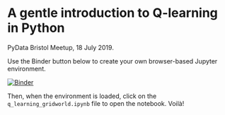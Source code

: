 # A gentle introduction to Q-learning in Python

PyData Bristol Meetup, 18 July 2019.

Use the Binder button below to create your own browser-based Jupyter environment.

[![Binder](https://mybinder.org/badge_logo.svg)](https://mybinder.org/v2/gh/janmaltel/q-learning-introduction/master)

Then, when the environment is loaded, click on the `q_learning_gridworld.ipynb` file to open the notebook. Voilà!

